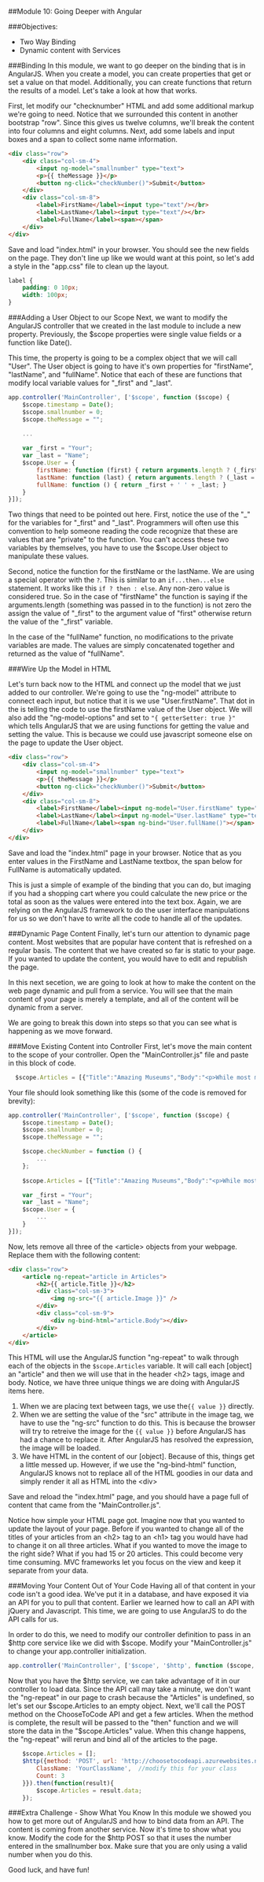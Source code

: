 ﻿##Module 10: Going Deeper with Angular

###Objectives:
- Two Way Binding
- Dynamic content with Services

###Binding
In this module, we want to go deeper on the binding that is in AngularJS. When you create a model, you can create properties that get or set a value on that model. Additionally, you can create functions that return the results of a model. Let's take a look at how that works.

First, let modify our "checknumber" HTML and add some additional markup we're going to need. Notice that we surrounded this content in another bootstrap "row". Since this gives us twelve columns, we'll break the content into four columns and eight columns. Next, add some labels and input boxes and a span to collect some name information.

```HTML
<div class="row">
	<div class="col-sm-4">
		<input ng-model="smallnumber" type="text">
		<p>{{ theMessage }}</p>
		<button ng-click="checkNumber()">Submit</button>
	</div>
	<div class="col-sm-8">
		<label>FirstName</label><input type="text"/></br>
		<label>LastName</label><input type="text"/></br>
		<label>FullName</label><span></span>
	</div>
</div>
```

Save and load "index.html" in your browser. You should see the new fields on the page. They don't line up like we would want at this point, so let's add a style in the "app.css" file to clean up the layout.

```CSS
label {
	padding: 0 10px;
	width: 100px;
}
```

###Adding a User Object to our Scope
Next, we want to modify the AngularJS controller that we created in the last module to include a new property. Previously, the $scope properties were single value fields or a function like Date().

This time, the property is going to be a complex object that we will call "User". The User object is going to have it's own properties for "firstName", "lastName", and "fullName". Notice that each of these are functions that modify local variable values for "_first" and "_last".

```Javascript
app.controller('MainController', ['$scope', function ($scope) {
	$scope.timestamp = Date();
	$scope.smallnumber = 0;
	$scope.theMessage = "";
	
	...

	var _first = "Your";
	var _last = "Name";
	$scope.User = {
		firstName: function (first) { return arguments.length ? (_first = first) : _first },
		lastName: function (last) { return arguments.length ? (_last = last) : _last },
		fullName: function () { return _first + ' ' + _last; }
	}
}]);
```

Two things that need to be pointed out here. First, notice the use of the "_" for the variables for "_first" and "_last". Programmers will often use this convention to help someone reading the code recognize that these are values that are "private" to the function. You can't access these two variables by themselves, you have to use the $scope.User object to manipulate these values.

Second, notice the function for the firstName or the lastName. We are using a special operator with the `?`. This is similar to an `if...then...else` statement. It works like this `if ? then : else`. Any non-zero value is considered true. So in the case of "firstName" the function is saying if the arguments.length (something was passed in to the function) is not zero the assign the value of "_first" to the argument value of "first" otherwise return the value of the "_first" variable.

In the case of the "fullName" function, no modifications to the private variables are made. The values are simply concatenated together and returned as the value of "fullName".

###Wire Up the Model in HTML

Let's turn back now to the HTML and connect up the model that we just added to our controller. We're going to use the "ng-model" attribute to connect each input, but notice that it is we use "User.firstName". That dot in the is telling the code to use the firstName value of the User object. We will also add the "ng-model-options" and set to `"{ getterSetter: true }"` which tells AngularJS that we are using functions for getting the value and setting the value. This is because we could use javascript someone else on the page to update the User object.

```HTML
<div class="row">
	<div class="col-sm-4">
		<input ng-model="smallnumber" type="text">
		<p>{{ theMessage }}</p>
		<button ng-click="checkNumber()">Submit</button>
	</div>
	<div class="col-sm-8">
		<label>FirstName</label><input ng-model="User.firstName" type="text" ng-model-options="{ getterSetter: true }" /></br>
		<label>LastName</label><input ng-model="User.lastName" type="text" ng-model-options="{ getterSetter: true }"  /></br>
		<label>FullName</label><span ng-bind="User.fullName()"></span>
	</div>
</div>

```

Save and load the "index.html" page in your browser. Notice that as you enter values in the FirstName and LastName textbox, the span below for FullName is automatically updated.

This is just a simple of example of the binding that you can do, but imaging if you had a shopping cart where you could calculate the new price or the total as soon as the values were entered into the text box. Again, we are relying on the AngularJS framework to do the user interface manipulations for us so we don't have to write all the code to handle all of the updates.

###Dynamic Page Content
Finally, let's turn our attention to dynamic page content. Most websites that are popular have content that is refreshed on a regular basis. The content that we have created so far is static to your page. If you wanted to update the content, you would have to edit and republish the page.

In this next secetion, we are going to look at how to make the content on the web page dynamic and pull from a service. You will see that the main content of your page is merely a template, and all of the content will be dynamic from a server.

We are going to break this down into steps so that you can see what is happening as we move forward.

###Move Existing Content into Controller
First, let's move the main content to the scope of your controller. Open the "MainController.js" file and paste in this block of code.



```Javascript
  $scope.Articles = [{"Title":"Amazing Museums","Body":"<p>While most museums are a collection of old artifacts and stuff that no one is really interested in seeing, our musuems are the best of the best.</p><p>You won't find anything like these any where else in the world. Our museums rival that of our closest competitors including the Museum of Bad Art, the Paris Sewers Musuem and the Museum of Broken Relationships.</p><p>Come check them out...the fun is waiting for you.</p>","Image":"http://lorempixel.com/200/100/city/1"},{"Title":"SplashAnyone Waterpark","Body":"<p>While most museums are a collection of old artifacts and stuff that no one is really interested in seeing, our musuems are the best of the best.</p><p>You won't find anything like these any where else in the world. Our museums rival that of our closest competitors including the Museum of Bad Art, the Paris Sewers Musuem and the Museum of Broken Relationships.</p><p>Come check them out...the fun is waiting for you.</ p > ","Image":"http://lorempixel.com/200/100/city/2"},{"Title":"Best Zoo in Town","Body":"<p>Our waterpark is the biggest and best park in the Western World. Just south of interstate 2015, you'll find a sweet mix of Super Slides and lazy rivers.</p><p>If that wasn't enough, we have 376 of the best food trucks in the state serving everything from fried gummy bears to lemonade and pizza. Don't forget if you buy our collectors edition souvenir water park keepsake, you get free refills all year.</p><p>And we wouldn't be SplashAnyone without the rules about splashing ... wait there are no rules.</p>","Image":"http://lorempixel.com/200/100/city/3"}];

```

Your file should look something like this (some of the code is removed for brevity):

```Javascript
app.controller('MainController', ['$scope', function ($scope) {
	$scope.timestamp = Date();
	$scope.smallnumber = 0;
	$scope.theMessage = "";

	$scope.checkNumber = function () {
		...
	};
	
	$scope.Articles = [{"Title":"Amazing Museums","Body":"<p>While most ..."}];

	var _first = "Your";
	var _last = "Name";
	$scope.User = {
		...
	}
}]);
```

Now, lets remove all three of the \<article> objects from your webpage. Replace them with the following content:

```HTML
<div class="row">
	<article ng-repeat="article in Articles">
		<h2>{{ article.Title }}</h2>
		<div class="col-sm-3">
			<img ng-src="{{ article.Image }}" />
		</div>
		<div class="col-sm-9">
			<div ng-bind-html="article.Body"></div>
		</div>
	</article>
</div>
```

This HTML will use the AngularJS function "ng-repeat" to walk through each of the objects in the `$scope.Articles` variable. It will call each [object] an "article" and then we will use that in the header \<h2> tags, image and body. Notice, we have three unique things we are doing with AngularJS items here.

1. When we are placing text between tags, we use the`{{ value }}` directly.
2. When we are setting the value of the "src" attribute in the image tag, we have to use the "ng-src" function to do this. This is because the browser will try to retreive the image for the `{{ value }}` before AngularJS has had a chance to replace it. After AngularJS has resolved the expression, the image will be loaded.
3. We have HTML in the content of our [object]. Because of this, things get a little messed up. However, if we use the "ng-bind-html" function, AngularJS knows not to replace all of the HTML goodies in our data and simply render it all as HTML into the \<div>

Save and reload the "index.html" page, and you should have a page full of content that came from the "MainController.js". 

Notice how simple your HTML page got. Imagine now that you wanted to update the layout of your page. Before if you wanted to change all of the titles of your articles from an \<h2> tag to an \<h1> tag you would have had to change it on all three articles. What if you wanted to move the image to the right side? What if you had 15 or 20 articles. This could become very time consuming. MVC frameworks let you focus on the view and keep it separate from your data.

###Moving Your Content Out of Your Code
Having all of that content in your code isn't a good idea. We've put it in a database, and have exposed it via an API for you to pull that content. Earlier we learned how to call an API with jQuery and Javascript. This time, we are going to use AngularJS to do the API calls for us.

In order to do this, we need to modify our controller definition to pass in an $http core service like we did with $scope. Modify your "MainController.js" to change your app.controller initialization.

```Javascript
app.controller('MainController', ['$scope', '$http', function ($scope, $http) {
```

Now that you have the $http service, we can take advantage of it in our controller to load data. Since the API call may take a minute, we don't want the "ng-repeat" in our page to crash because the "Articles" is undefined, so let's set our $scope.Articles to an empty object. Next, we'll call the POST method on the ChooseToCode API and get a few articles. When the method is complete, the result will be passed to the "then" function and we will store the data in the "$scope.Articles" value. When this change happens, the "ng-repeat" will rerun and bind all of the articles to the page.

```Javascript
	$scope.Articles = [];
	$http({method: 'POST', url: 'http://choosetocodeapi.azurewebsites.net/api/articles', data: {
		ClassName: 'YourClassName',  //modify this for your class
		Count: 3	
	}}).then(function(result){
		$scope.Articles = result.data;
	});

```

###Extra Challenge - Show What You Know
In this module we showed you how to get more out of AngularJS and how to bind data from an API. The content is coming from another service. Now it's time to show what you know. Modify the code for the $http POST so that it uses the number entered in the smallnumber box. Make sure that you are only using a valid number when you do this.

Good luck, and have fun!